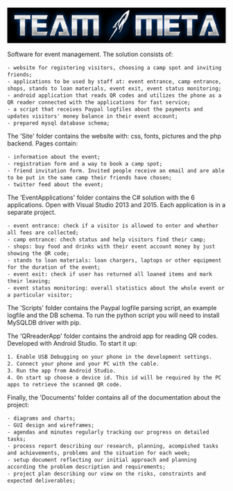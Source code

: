 ![logo](https://raw.githubusercontent.com/vs-slavchev/TEAM-META/master/logo.png)

Software for event management. The solution consists of:

	- website for registering visitors, choosing a camp spot and inviting friends;
	- applications to be used by staff at: event entrance, camp entrance, shops, stands to loan materials, event exit, event status monitoring;
	- android application that reads QR codes and utilizes the phone as a QR reader connected with the applications for fast service;
	- a script that receives Paypal logfiles about the payments and updates visitors' money balance in their event account;
	- prepared mysql database schema;


The 'Site' folder contains the website with: css, fonts, pictures and the php backend. Pages contain:

	- information about the event;
	- registration form and a way to book a camp spot;
	- friend invitation form. Invited people receive an email and are able to be put in the same camp their friends have chosen;
	- twitter feed about the event;

The 'EventApplications' folder contains the C# solution with the 6 applications. Open with Visual Studio 2013 and 2015. Each application is in a separate project.

	- event entrance: check if a visitor is allowed to enter and whether all fees are collected;
	- camp entrance: chech status and help visitors find their camp;
	- shops: buy food and drinks with their event account money by just showing the QR code;
	- stands to loan materials: loan chargers, laptops or other equipment for the duration of the event;
	- event exit: check if user has returned all loaned items and mark their leaving;
	- event status monitoring: overall statistics about the whole event or a particular visitor;

The 'Scripts' folder contains the Paypal logfile parsing script, an example logfile and the DB schema.
To run the python script you will need to install MySQLDB driver with pip.

The 'QRreaderApp' folder contains the android app for reading QR codes. Developed with Android Studio. To start it up:

	1. Enable USB Debugging on your phone in the development settings.
	2. Connect your phone and your PC with the cable.
	3. Run the app from Android Studio.
	4. On start up choose a device id. This id will be required by the PC apps to retrieve the scanned QR code.


Finally, the 'Documents' folder contains all of the documentation about the project:

	- diagrams and charts;
	- GUI design and wireframes;
	- agendas and minutes regularly tracking our progress on detailed tasks;
	- process report describing our research, planning, acompished tasks and achievements, problems and the situation for each week;
	- setup document reflecting our initial approach and planning according the problem description and requirements;
	- project plan describing our view on the risks, constraints and expected deliverables;
